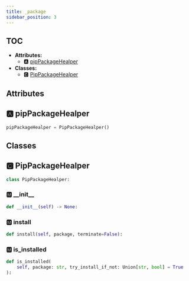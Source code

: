 ```yaml
---
title: _package
sidebar_position: 3
---
```


## TOC

- **Attributes:**
  - 🅰 [pipPackageHealper](#🅰-pippackagehealper)
- **Classes:**
  - 🅲 [PipPackageHealper](#🅲-pippackagehealper)

## Attributes

## 🅰 pipPackageHealper

```python
pipPackageHealper = PipPackageHealper()
```


## Classes

## 🅲 PipPackageHealper

```python
class PipPackageHealper:
```


### 🅼 \_\_init\_\_

```python
def __init__(self) -> None:
```
### 🅼 install

```python
def install(self, package, terminate=False):
```
### 🅼 is\_installed

```python
def is_installed(
    self, package: str, try_install_if_not: Union[str, bool] = True
):
```
